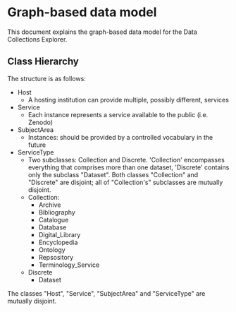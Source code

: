 # Graph-based data model

This document explains the graph-based data model for the Data Collections Explorer. 

## Class Hierarchy

The structure is as follows:

- Host
    - A hosting institution can provide multiple, possibly different, services
- Service
    - Each instance represents a service available to the public (i.e. Zenodo)
- SubjectArea
    - Instances: should be provided by a controlled vocabulary in the future
- ServiceType
    - Two subclasses: Collection and Discrete. 'Collection' encompasses everything that comprises more than one dataset, 'Discrete' contains only the subclass "Dataset". Both classes "Collection" and "Discrete" are disjoint; all of "Collection's" subclasses are mutually disjoint.
    - Collection:
        - Archive
        - Bibliography
        - Catalogue
        - Database
        - Digital_Library
        - Encyclopedia
        - Ontology
        - Repsository
        - Terminology_Service
    - Discrete
        - Dataset

The classes "Host", "Service", "SubjectArea" and "ServiceType" are mutually disjoint.

